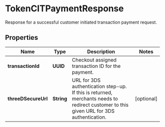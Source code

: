 

# TokenCITPaymentResponse

Response for a successful customer initiated transaction payment request. 

## Properties

| Name | Type | Description | Notes |
|------------ | ------------- | ------------- | -------------|
|**transactionId** | **UUID** | Checkout assigned transaction ID for the payment. |  |
|**threeDSecureUrl** | **String** | URL for 3DS authentication step-up. If this is returned, merchants needs to redirect customer to this given URL for 3DS authentication. |  [optional] |



